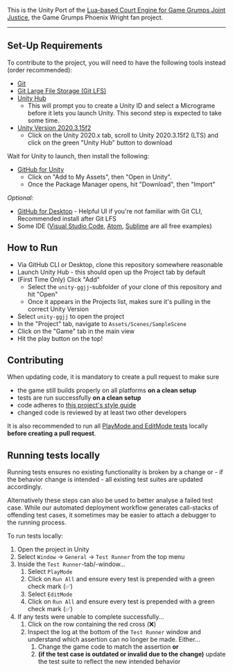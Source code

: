 This is the Unity Port of the [Lua-based Court Engine for Game Grumps Joint Justice](https://github.com/IsaacLaquerre/GameGrumpsJointJustice), the Game Grumps Phoenix Wright fan project.

---

## Set-Up Requirements

To contribute to the project, you will need to have the following tools instead (order recommended):

- [Git](https://git-scm.com/downloads)
- [Git Large File Storage (Git LFS)](https://git-lfs.github.com/)
- [Unity Hub](https://unity3d.com/get-unity/download)
  - This will prompt you to create a Unity ID and select a Micrograme before it lets you launch Unity. This second step is expected to take some time.
- [Unity Version 2020.3.15f2](https://unity3d.com/get-unity/download/archive)
  - Click on the Unity 2020.x tab, scroll to Unity 2020.3.15f2 (LTS) and click on the green "Unity Hub" button to download
  
Wait for Unity to launch, then install the following:

- [GitHub for Unity](https://assetstore.unity.com/packages/tools/version-control/github-for-unity-118069)
  - Click on "Add to My Assets", then "Open in Unity".
  - Once the Package Manager opens, hit "Download", then "Import"

_Optional:_

- [GitHub for Desktop](https://desktop.github.com/) - Helpful UI if you're not familiar with Git CLI, Recommended install after Git LFS
- Some IDE ([Visual Studio Code](https://code.visualstudio.com/), [Atom](https://atom.io/), [Sublime](https://www.sublimetext.com/download) are all free examples)

## How to Run

- Via GitHub CLI or Desktop, clone this repository somewhere reasonable
- Launch Unity Hub - this should open up the Project tab by default
- (First Time Only) Click "Add"
  - Select the `unity-ggjj`-subfolder of your clone of this repository and hit "Open"
  - Once it appears in the Projects list, makes sure it's pulling in the correct Unity Version
- Select `unity-ggjj` to open the project
- In the "Project" tab, navigate to `Assets/Scenes/SampleScene`
- Click on the "Game" tab in the main view
- Hit the play button on the top!

## Contributing
When updating code, it is mandatory to create a pull request to make sure
- the game still builds properly on all platforms **on a clean setup**
- tests are run successfully **on a clean setup**
- code adheres to [this project's style guide](https://docs.google.com/document/d/1zN4Yx62PpyXhu1g_AhtTZSC8k9e4zqWbzQPt1Hlw9Ag/edit)
- changed code is reviewed by at least two other developers

It is also recommended to run all [PlayMode and EditMode tests](https://docs.unity3d.com/Packages/com.unity.test-framework@1.0/manual/edit-mode-vs-play-mode-tests.html) locally **before creating a pull request**.  

## Running tests locally
Running tests ensures no existing functionality is broken by a change or - if the behavior change is intended - all existing test suites are updated accordingly.

Alternatively these steps can also be used to better analyse a failed test case. While our automated deployment workflow generates call-stacks of offending test cases, it sometimes may be easier to attach a debugger to the running process.

To run tests locally:
1. Open the project in Unity
2. Select `Window` -> `General` -> `Test Runner` from the top menu
3. Inside the `Test Runner`-tab/-window...
   1. Select `PlayMode`
   2. Click on `Run All` and ensure every test is prepended with a green check mark (✅)
   3. Select `EditMode`
   4. Click on `Run All` and ensure every test is prepended with a green check mark (✅)
4. If any tests were unable to complete successfully...
   1. Click on the row containing the red cross (❌)
   2. Inspect the log at the bottom of the `Test Runner` window and understand which assertion can no longer be made. Either...
      1. Change the game code to match the assertion **or**
      2. **(if the test case is outdated or invalid due to the change)** update the test suite to reflect the new intended behavior
